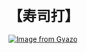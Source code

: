 # 【寿司打】 #

[![Image from Gyazo](https://i.gyazo.com/536813f070adab1eae30ae41c11057e1.jpg)](https://gyazo.com/536813f070adab1eae30ae41c11057e1)
